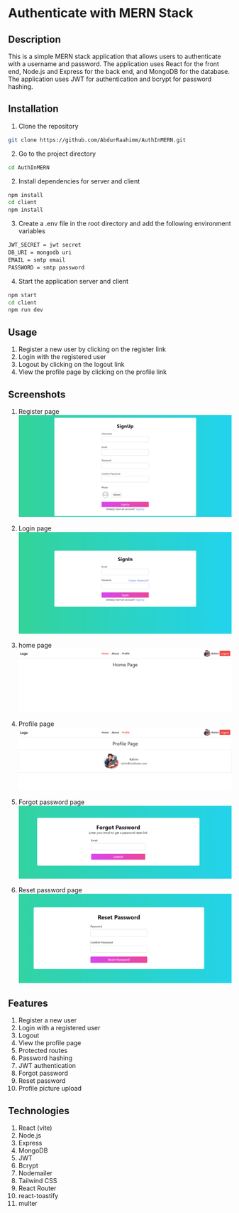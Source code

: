 # Authenticate with MERN Stack 

## Description
This is a simple MERN stack application that allows users to authenticate with a username and password. The application uses React for the front end, Node.js and Express for the back end, and MongoDB for the database. The application uses JWT for authentication and bcrypt for password hashing.

## Installation
1. Clone the repository
```bash
git clone https://github.com/AbdurRaahimm/AuthInMERN.git
```
2. Go to the project directory
```bash
cd AuthInMERN
```
2. Install dependencies for server and client
```bash
npm install
cd client
npm install
```
3. Create a .env file in the root directory and add the following environment variables
```bash
JWT_SECRET = jwt secret
DB_URI = mongodb uri
EMAIL = smtp email
PASSWORD = smtp password
```

4. Start the application server and client
```bash
npm start
cd client
npm run dev
```

## Usage
1. Register a new user by clicking on the register link
2. Login with the registered user
3. Logout by clicking on the logout link
4. View the profile page by clicking on the profile link

## Screenshots
1. Register page
![Register](./images//image2.png)

2. Login page
![Login](./images/image3.png)


3. home page
![Home](./images/image.png)

3. Profile page
![Profile](./images/image1.png)

4. Forgot password page
![Forgot](./images/image4.png)


5. Reset password page
![Reset](./images/image5.png)




## Features
1. Register a new user
2. Login with a registered user
3. Logout
4. View the profile page
5. Protected routes
6. Password hashing
7. JWT authentication
8. Forgot password
9. Reset password
10. Profile picture upload

## Technologies
1. React (vite)
2. Node.js
3. Express
4. MongoDB
5. JWT
6. Bcrypt
7. Nodemailer
8. Tailwind CSS
9. React Router
10. react-toastify
11. multer

